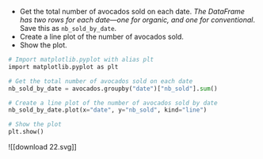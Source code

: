 - Get the total number of avocados sold on each date. _The DataFrame has two rows for each date—one for organic, and one for conventional_. Save this as `nb_sold_by_date`.
- Create a line plot of the number of avocados sold.
- Show the plot.
```Python
# Import matplotlib.pyplot with alias plt
import matplotlib.pyplot as plt

# Get the total number of avocados sold on each date
nb_sold_by_date = avocados.groupby("date")["nb_sold"].sum()

# Create a line plot of the number of avocados sold by date
nb_sold_by_date.plot(x="date", y="nb_sold", kind="line")

# Show the plot
plt.show()
```
![[download 22.svg]]
